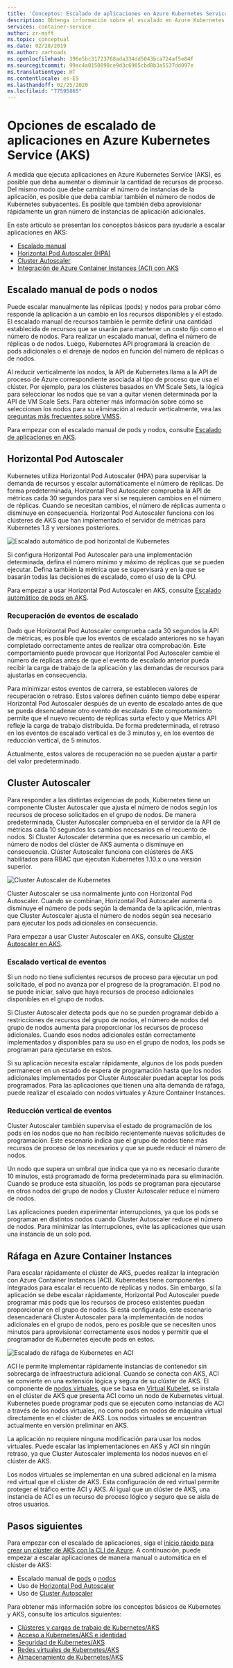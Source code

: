 ```yaml
---
title: 'Conceptos: Escalado de aplicaciones en Azure Kubernetes Service (AKS)'
description: Obtenga información sobre el escalado en Azure Kubernetes Service (AKS), incluidos Horizontal Pod Autoscaler, Cluster Autoscaler y el conector de Azure Container Instances.
services: container-service
author: zr-msft
ms.topic: conceptual
ms.date: 02/28/2019
ms.author: zarhoads
ms.openlocfilehash: 396e5bc31723768ada334dd5043bca724af5e84f
ms.sourcegitcommit: 99ac4a0150898ce9d3c6905cbd8b3a5537dd097e
ms.translationtype: HT
ms.contentlocale: es-ES
ms.lasthandoff: 02/25/2020
ms.locfileid: "77595865"
---
```

# <a name="scaling-options-for-applications-in-azure-kubernetes-service-aks"></a>Opciones de escalado de aplicaciones en Azure Kubernetes Service (AKS)

A medida que ejecuta aplicaciones en Azure Kubernetes Service (AKS), es posible que deba aumentar o disminuir la cantidad de recursos de proceso. Del mismo modo que debe cambiar el número de instancias de la aplicación, es posible que deba cambiar también el número de nodos de Kubernetes subyacentes. Es posible que también deba aprovisionar rápidamente un gran número de instancias de aplicación adicionales.

En este artículo se presentan los conceptos básicos para ayudarle a escalar aplicaciones en AKS:

- [Escalado manual](#manually-scale-pods-or-nodes)
- [Horizontal Pod Autoscaler (HPA)](#horizontal-pod-autoscaler)
- [Cluster Autoscaler](#cluster-autoscaler)
- [Integración de Azure Container Instances (ACI) con AKS](#burst-to-azure-container-instances)

## <a name="manually-scale-pods-or-nodes"></a>Escalado manual de pods o nodos

Puede escalar manualmente las réplicas (pods) y nodos para probar cómo responde la aplicación a un cambio en los recursos disponibles y el estado. El escalado manual de recursos también le permite definir una cantidad establecida de recursos que se usarán para mantener un costo fijo como el número de nodos. Para realizar un escalado manual, defina el número de réplicas o de nodos. Luego, Kubernetes API programará la creación de pods adicionales o el drenaje de nodos en función del número de réplicas o de nodos.

Al reducir verticalmente los nodos, la API de Kubernetes llama a la API de proceso de Azure correspondiente asociada al tipo de proceso que usa el clúster. Por ejemplo, para los clústeres basados en VM Scale Sets, la lógica para seleccionar los nodos que se van a quitar vienen determinada por la API de VM Scale Sets. Para obtener más información sobre cómo se seleccionan los nodos para su eliminación al reducir verticalmente, vea las [preguntas más frecuentes sobre VMSS](https://docs.microsoft.com/azure/virtual-machine-scale-sets/virtual-machine-scale-sets-faq#if-i-reduce-my-scale-set-capacity-from-20-to-15-which-vms-are-removed).

Para empezar con el escalado manual de pods y nodos, consulte [Escalado de aplicaciones en AKS][aks-scale].

## <a name="horizontal-pod-autoscaler"></a>Horizontal Pod Autoscaler

Kubernetes utiliza Horizontal Pod Autoscaler (HPA) para supervisar la demanda de recursos y escalar automáticamente el número de réplicas. De forma predeterminada, Horizontal Pod Autoscaler comprueba la API de métricas cada 30 segundos para ver si se requieren cambios en el número de réplicas. Cuando se necesitan cambios, el número de réplicas aumenta o disminuye en consecuencia. Horizontal Pod Autoscaler funciona con los clústeres de AKS que han implementado el servidor de métricas para Kubernetes 1.8 y versiones posteriores.

![Escalado automático de pod horizontal de Kubernetes](media/concepts-scale/horizontal-pod-autoscaling.png)

Si configura Horizontal Pod Autoscaler para una implementación determinada, defina el número mínimo y máximo de réplicas que se pueden ejecutar. Defina también la métrica que se supervisará y en la que se basarán todas las decisiones de escalado, como el uso de la CPU.

Para empezar a usar Horizontal Pod Autoscaler en AKS, consulte [Escalado automático de pods en AKS][aks-hpa].

### <a name="cooldown-of-scaling-events"></a>Recuperación de eventos de escalado

Dado que Horizontal Pod Autoscaler comprueba cada 30 segundos la API de métricas, es posible que los eventos de escalado anteriores no se hayan completado correctamente antes de realizar otra comprobación. Este comportamiento puede provocar que Horizontal Pod Autoscaler cambie el número de réplicas antes de que el evento de escalado anterior pueda recibir la carga de trabajo de la aplicación y las demandas de recursos para ajustarlas en consecuencia.

Para minimizar estos eventos de carrera, se establecen valores de recuperación o retraso. Estos valores definen cuánto tiempo debe esperar Horizontal Pod Autoscaler después de un evento de escalado antes de que se pueda desencadenar otro evento de escalado. Este comportamiento permite que el nuevo recuento de réplicas surta efecto y que Metrics API refleje la carga de trabajo distribuida. De forma predeterminada, el retraso en los eventos de escalado vertical es de 3 minutos y, en los eventos de reducción vertical, de 5 minutos.

Actualmente, estos valores de recuperación no se pueden ajustar a partir del valor predeterminado.

## <a name="cluster-autoscaler"></a>Cluster Autoscaler

Para responder a las distintas exigencias de pods, Kubernetes tiene un componente Cluster Autoscaler que ajusta el número de nodos según los recursos de proceso solicitados en el grupo de nodos. De manera predeterminada, Cluster Autoscaler comprueba en el servidor de la API de métricas cada 10 segundos los cambios necesarios en el recuento de nodos. Si Cluster Autoscaler determina que es necesario un cambio, el número de nodos del clúster de AKS aumenta o disminuye en consecuencia. Clúster Autoscaler funciona con clústeres de AKS habilitados para RBAC que ejecutan Kubernetes 1.10.x o una versión superior.

![Cluster Autoscaler de Kubernetes](media/concepts-scale/cluster-autoscaler.png)

Cluster Autoscaler se usa normalmente junto con Horizontal Pod Autoscaler. Cuando se combinan, Horizontal Pod Autoscaler aumenta o disminuye el número de pods según la demanda de la aplicación, mientras que Cluster Autoscaler ajusta el número de nodos según sea necesario para ejecutar los pods adicionales en consecuencia.

Para empezar a usar Cluster Autoscaler en AKS, consulte [Cluster Autoscaler en AKS][aks-cluster-autoscaler].

### <a name="scale-up-events"></a>Escalado vertical de eventos

Si un nodo no tiene suficientes recursos de proceso para ejecutar un pod solicitado, el pod no avanza por el progreso de la programación. El pod no se puede iniciar, salvo que haya recursos de proceso adicionales disponibles en el grupo de nodos.

Si Cluster Autoscaler detecta pods que no se pueden programar debido a restricciones de recursos del grupo de nodos, el número de nodos del grupo de nodos aumenta para proporcionar los recursos de proceso adicionales. Cuando esos nodos adicionales están correctamente implementados y disponibles para su uso en el grupo de nodos, los pods se programan para ejecutarse en estos.

Si su aplicación necesita escalar rápidamente, algunos de los pods pueden permanecer en un estado de espera de programación hasta que los nodos adicionales implementados por Cluster Autoscaler puedan aceptar los pods programados. Para las aplicaciones que tienen una alta demanda de ráfaga, puede realizar el escalado con nodos virtuales y Azure Container Instances.

### <a name="scale-down-events"></a>Reducción vertical de eventos

Cluster Autoscaler también supervisa el estado de programación de los pods en los nodos que no han recibido recientemente nuevas solicitudes de programación. Este escenario indica que el grupo de nodos tiene más recursos de proceso de los necesarios y que se puede reducir el número de nodos.

Un nodo que supera un umbral que indica que ya no es necesario durante 10 minutos, está programado de forma predeterminada para su eliminación. Cuando se produce esta situación, los pods se programan para ejecutarse en otros nodos del grupo de nodos y Cluster Autoscaler reduce el número de nodos.

Las aplicaciones pueden experimentar interrupciones, ya que los pods se programan en distintos nodos cuando Cluster Autoscaler reduce el número de nodos. Para minimizar las interrupciones, evite las aplicaciones que usan una instancia de un solo pod.

## <a name="burst-to-azure-container-instances"></a>Ráfaga en Azure Container Instances

Para escalar rápidamente el clúster de AKS, puedes realizar la integración con Azure Container Instances (ACI). Kubernetes tiene componentes integrados para escalar el recuento de réplicas y nodos. Sin embargo, si la aplicación se debe escalar rápidamente, Horizontal Pod Autoscaler puede programar más pods que los recursos de proceso existentes puedan proporcionar en el grupo de nodos. Si está configurado, este escenario desencadenará Cluster Autoscaler para la implementación de nodos adicionales en el grupo de nodos, pero es posible que se necesiten unos minutos para aprovisionar correctamente esos nodos y permitir que el programador de Kubernetes ejecute pods en estos.

![Escalado de ráfaga de Kubernetes en ACI](media/concepts-scale/burst-scaling.png)

ACI le permite implementar rápidamente instancias de contenedor sin sobrecarga de infraestructura adicional. Cuando se conecta con AKS, ACI se convierte en una extensión lógica y segura de su clúster de AKS. El componente de [nodos virtuales][virtual-nodes-cli], que se basa en [Virtual Kubelet][virtual-kubelet], se instala en el clúster de AKS que presenta ACI como un nodo de Kubernetes virtual. Kubernetes puede programar pods que se ejecuten como instancias de ACI a través de los nodos virtuales, no como pods en nodos de máquina virtual directamente en el clúster de AKS. Los nodos virtuales se encuentran actualmente en versión preliminar en AKS.

La aplicación no requiere ninguna modificación para usar los nodos virtuales. Puede escalar las implementaciones en AKS y ACI sin ningún retraso, ya que Cluster Autoscaler implementa los nodos nuevos en el clúster de AKS.

Los nodos virtuales se implementan en una subred adicional en la misma red virtual que el clúster de AKS. Esta configuración de red virtual permite proteger el tráfico entre ACI y AKS. Al igual que un clúster de AKS, una instancia de ACI es un recurso de proceso lógico y seguro que se aísla de otros usuarios.

## <a name="next-steps"></a>Pasos siguientes

Para empezar con el escalado de aplicaciones, siga el [inicio rápido para crear un clúster de AKS con la CLI de Azure][aks-quickstart]. A continuación, puede empezar a escalar aplicaciones de manera manual o automática en el clúster de AKS:

- Escalado manual de [pods][aks-manually-scale-pods] o [nodos][aks-manually-scale-nodes]
- Uso de [Horizontal Pod Autoscaler][aks-hpa]
- Uso de [Cluster Autoscaler][aks-cluster-autoscaler]

Para obtener más información sobre los conceptos básicos de Kubernetes y AKS, consulte los artículos siguientes:

- [Clústeres y cargas de trabajo de Kubernetes/AKS][aks-concepts-clusters-workloads]
- [Acceso a Kubernetes/AKS e identidad][aks-concepts-identity]
- [Seguridad de Kubernetes/AKS][aks-concepts-security]
- [Redes virtuales de Kubernetes/AKS][aks-concepts-network]
- [Almacenamiento de Kubernetes/AKS][aks-concepts-storage]

<!-- LINKS - external -->
[virtual-kubelet]: https://virtual-kubelet.io/

<!-- LINKS - internal -->
[aks-quickstart]: kubernetes-walkthrough.md
[aks-hpa]: tutorial-kubernetes-scale.md#autoscale-pods
[aks-scale]: tutorial-kubernetes-scale.md
[aks-manually-scale-pods]: tutorial-kubernetes-scale.md#manually-scale-pods
[aks-manually-scale-nodes]: tutorial-kubernetes-scale.md#manually-scale-aks-nodes
[aks-cluster-autoscaler]: autoscaler.md
[aks-concepts-clusters-workloads]: concepts-clusters-workloads.md
[aks-concepts-security]: concepts-security.md
[aks-concepts-storage]: concepts-storage.md
[aks-concepts-identity]: concepts-identity.md
[aks-concepts-network]: concepts-network.md
[virtual-nodes-cli]: virtual-nodes-cli.md